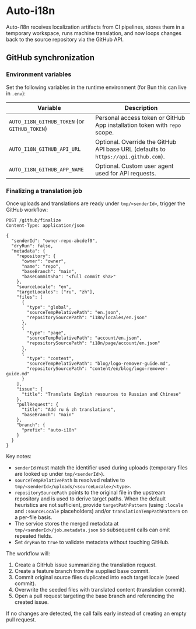 # Auto-i18n

Auto-i18n receives localization artifacts from CI pipelines, stores them in a temporary workspace, runs machine translation, and now loops changes back to the source repository via the GitHub API.

## GitHub synchronization

### Environment variables

Set the following variables in the runtime environment (for Bun this can live in `.env`):

| Variable | Description |
| --- | --- |
| `AUTO_I18N_GITHUB_TOKEN` (or `GITHUB_TOKEN`) | Personal access token or GitHub App installation token with `repo` scope. |
| `AUTO_I18N_GITHUB_API_URL` | Optional. Override the GitHub API base URL (defaults to `https://api.github.com`). |
| `AUTO_I18N_GITHUB_APP_NAME` | Optional. Custom user agent used for API requests. |

### Finalizing a translation job

Once uploads and translations are ready under `tmp/<senderId>`, trigger the GitHub workflow:

```http
POST /github/finalize
Content-Type: application/json

{
  "senderId": "owner-repo-abcdef0",
  "dryRun": false,
  "metadata": {
    "repository": {
      "owner": "owner",
      "name": "repo",
      "baseBranch": "main",
      "baseCommitSha": "<full commit sha>"
    },
    "sourceLocale": "en",
    "targetLocales": ["ru", "zh"],
    "files": [
      {
        "type": "global",
        "sourceTempRelativePath": "en.json",
        "repositorySourcePath": "i18n/locales/en.json"
      },
      {
        "type": "page",
        "sourceTempRelativePath": "account/en.json",
        "repositorySourcePath": "i18n/page/account/en.json"
      },
      {
        "type": "content",
        "sourceTempRelativePath": "blog/logo-remover-guide.md",
        "repositorySourcePath": "content/en/blog/logo-remover-guide.md"
      }
    ],
    "issue": {
      "title": "Translate English resources to Russian and Chinese"
    },
    "pullRequest": {
      "title": "Add ru & zh translations",
      "baseBranch": "main"
    },
    "branch": {
      "prefix": "auto-i18n"
    }
  }
}
```

Key notes:

- `senderId` must match the identifier used during uploads (temporary files are looked up under `tmp/<senderId>`).
- `sourceTempRelativePath` is resolved relative to `tmp/<senderId>/uploads/<sourceLocale>/<type>`.
- `repositorySourcePath` points to the original file in the upstream repository and is used to derive target paths. When the default heuristics are not sufficient, provide `targetPathPattern` (using `:locale` and `:sourceLocale` placeholders) and/or `translationTempPathPattern` on a per-file basis.
- The service stores the merged metadata at `tmp/<senderId>/job.metadata.json` so subsequent calls can omit repeated fields.
- Set `dryRun` to `true` to validate metadata without touching GitHub.

The workflow will:

1. Create a GitHub issue summarizing the translation request.
2. Create a feature branch from the supplied base commit.
3. Commit original source files duplicated into each target locale (seed commit).
4. Overwrite the seeded files with translated content (translation commit).
5. Open a pull request targeting the base branch and referencing the created issue.

If no changes are detected, the call fails early instead of creating an empty pull request.
